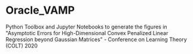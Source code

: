 # Oracle_VAMP
Python Toolbox and Jupyter Notebooks to generate the figures in "Asymptotic Errors for High-Dimensional Convex Penalized
Linear Regression beyond Gaussian Matrices" - Conference on Learning Theory (COLT) 2020
